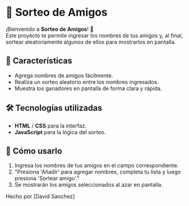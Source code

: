 # 🎲 Sorteo de Amigos

¡Bienvenido a **Sorteo de Amigos**! 🎉  
Este proyecto te permite ingresar los nombres de tus amigos y, al final, sortear aleatoriamente algunos de ellos para mostrarlos en pantalla.

## 🚀 Características

- Agrega nombres de amigos fácilmente.
- Realiza un sorteo aleatorio entre los nombres ingresados.
- Muestra los ganadores en pantalla de forma clara y rápida.

## 🛠️ Tecnologías utilizadas

- **HTML** / **CSS** para la interfaz.
- **JavaScript** para la lógica del sorteo.

## 🎯 Cómo usarlo

1. Ingresa los nombres de tus amigos en el campo correspondiente.
2. "Presiona 'Añadir' para agregar nombres, completa tu lista y luego presiona 'Sortear amigo'."
3. Se mostrarán los amigos seleccionados al azar en pantalla.

 Hecho por [David Sanchez]
